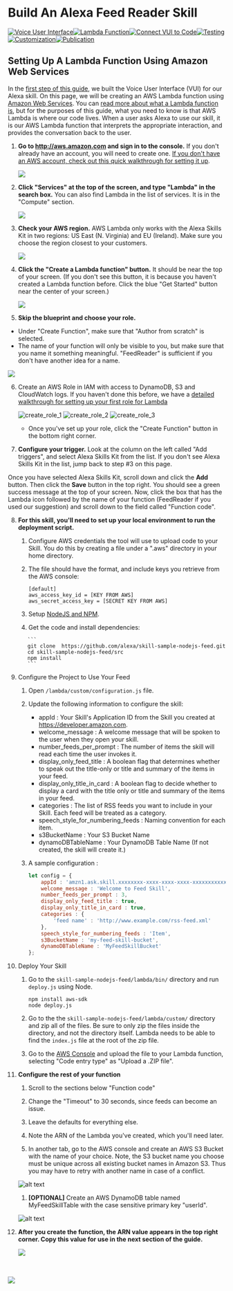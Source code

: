 # Build An Alexa Feed Reader Skill
[![Voice User Interface](https://m.media-amazon.com/images/G/01/mobile-apps/dex/alexa/alexa-skills-kit/tutorials/navigation/1-locked._TTH_.png)](./1-voice-user-interface.md)[![Lambda Function](https://m.media-amazon.com/images/G/01/mobile-apps/dex/alexa/alexa-skills-kit/tutorials/navigation/2-on._TTH_.png)](./2-lambda-function.md)[![Connect VUI to Code](https://m.media-amazon.com/images/G/01/mobile-apps/dex/alexa/alexa-skills-kit/tutorials/navigation/3-off._TTH_.png)](./3-connect-vui-to-code.md)[![Testing](https://m.media-amazon.com/images/G/01/mobile-apps/dex/alexa/alexa-skills-kit/tutorials/navigation/4-off._TTH_.png)](./4-testing.md)[![Customization](https://m.media-amazon.com/images/G/01/mobile-apps/dex/alexa/alexa-skills-kit/tutorials/navigation/5-off._TTH_.png)](./5-customization.md)[![Publication](https://m.media-amazon.com/images/G/01/mobile-apps/dex/alexa/alexa-skills-kit/tutorials/navigation/6-off._TTH_.png)](./6-publication.md)

## Setting Up A Lambda Function Using Amazon Web Services

In the [first step of this guide](./1-voice-user-interface.md), we built the Voice User Interface (VUI) for our Alexa skill.  On this page, we will be creating an AWS Lambda function using [Amazon Web Services](http://aws.amazon.com).  You can [read more about what a Lambda function is](http://aws.amazon.com/lambda), but for the purposes of this guide, what you need to know is that AWS Lambda is where our code lives.  When a user asks Alexa to use our skill, it is our AWS Lambda function that interprets the appropriate interaction, and provides the conversation back to the user.

1.  **Go to http://aws.amazon.com and sign in to the console.** If you don't already have an account, you will need to create one.  [If you don't have an AWS account, check out this quick walkthrough for setting it up](https://github.com/alexa/alexa-cookbook/tree/master/aws/set-up-aws.md).

    <a href="https://console.aws.amazon.com/console/home" target="_new"><img src="https://m.media-amazon.com/images/G/01/mobile-apps/dex/alexa/alexa-skills-kit/tutorials/general/2-1-sign-in-to-the-console._TTH_.png" /></a>

2.  **Click "Services" at the top of the screen, and type "Lambda" in the search box.**  You can also find Lambda in the list of services.  It is in the "Compute" section.

    <a href="https://console.aws.amazon.com/lambda/home" target="_new"><img src="https://m.media-amazon.com/images/G/01/mobile-apps/dex/alexa/alexa-skills-kit/tutorials/general/2-2-services-lambda._TTH_.png" /></a>

3.  **Check your AWS region.** AWS Lambda only works with the Alexa Skills Kit in two regions: US East (N. Virginia) and EU (Ireland).  Make sure you choose the region closest to your customers.

    <img src="https://m.media-amazon.com/images/G/01/mobile-apps/dex/alexa/alexa-skills-kit/tutorials/general/2-3-check-region._TTH_.png"/>

4.  **Click the "Create a Lambda function" button.** It should be near the top of your screen.  (If you don't see this button, it is because you haven't created a Lambda function before.  Click the blue "Get Started" button near the center of your screen.)

    <img src="https://m.media-amazon.com/images/G/01/mobile-apps/dex/alexa/alexa-skills-kit/tutorials/general/2-4-create-a-lambda-function._TTH_.png" />

5. **Skip the blueprint and choose your role.**
  * Under "Create Function", make sure that "Author from scratch" is selected.
  * The name of your function will only be visible to you, but make sure that you name it something meaningful.  "FeedReader" is sufficient if you don't have another idea for a name.

  <img src="https://m.media-amazon.com/images/G/01/mobile-apps/dex/alexa/alexa-skills-kit/tutorials/general/2-7-configure-your-function._TTH_.png" />  

6. Create an AWS Role in IAM with access to DynamoDB, S3 and CloudWatch logs. If you haven't done this before, we have a [detailed walkthrough for setting up your first role for Lambda](https://github.com/alexa/alexa-cookbook/tree/master/aws/lambda-role.md)

   ![create_role_1](https://s3.amazonaws.com/lantern-public-assets/sample-skill-nodejs-feed/aws-create-role-screenshot-1.PNG "AWS Create Role Screenshot 1")
   ![create_role_2](https://s3.amazonaws.com/lantern-public-assets/sample-skill-nodejs-feed/aws-create-role-screenshot-2.PNG "AWS Create Role Screenshot 2")
   ![create_role_3](https://s3.amazonaws.com/lantern-public-assets/sample-skill-nodejs-feed/aws-create-role-screenshot-3.PNG "AWS Create Role Screenshot 3")

   * Once you've set up your role, click the "Create Function" button in the bottom right corner.

7. **Configure your trigger.** Look at the column on the left called "Add triggers", and select Alexa Skills Kit from the list.  If you don't see Alexa Skills Kit in the list, jump back to step #3 on this page.

  <!-- <img src="https://m.media-amazon.com/images/G/01/mobile-apps/dex/alexa/alexa-skills-kit/tutorials/general/2-6-configure-your-trigger._TTH_.png" /> TODO: THIS SCREENSHOT IS OUT OF DATE-->

  Once you have selected Alexa Skills Kit, scroll down and click the **Add** button. Then click the **Save** button in the top right. You should see a green success message at the top of your screen. Now, click the box that has the Lambda icon followed by the name of your function (FeedReader if you used our suggestion) and scroll down to the field called "Function code".

8. **For this skill, you'll need to set up your local environment to run the deployment script.**  

      1. Configure AWS credentials the tool will use to upload code to your Skill.  You do this by creating a file under a ".aws" directory in your home directory.

      2. The file should have the format, and include keys you retrieve from the AWS console:

          ```
          [default]
          aws_access_key_id = [KEY FROM AWS]
          aws_secret_access_key = [SECRET KEY FROM AWS]
          ```

      3.	Setup [NodeJS and NPM](https://nodejs.org/en/download/).

      4.	Get the code and install dependencies:

          ```
          git clone  https://github.com/alexa/skill-sample-nodejs-feed.git
          cd skill-sample-nodejs-feed/src
          npm install
          ```

9. Configure the Project to Use Your Feed

      1. Open ```/lambda/custom/configuration.js``` file.

      2. Update the following information to configure the skill:

          * appId : Your Skill's Application ID from the Skill you created at https://developer.amazon.com.
          * welcome_message : A welcome message that will be spoken to the user when they open your skill.
          * number_feeds_per_prompt : The number of items the skill will read each time the user invokes it.
          * display_only_feed_title : A boolean flag that determines whether to speak out the title-only or title and summary of the items in your feed.
          * display_only_title_in_card : A boolean flag to decide whether to display a card with the title only or title and summary of the items in your feed.
          * categories : The list of RSS feeds you want to include in your Skill.  Each feed will be treated as a category.
          * speech_style_for_numbering_feeds : Naming convention for each item.
          * s3BucketName : Your S3 Bucket Name
          * dynamoDBTableName : Your DynamoDB Table Name (If not created, the skill will create it.)

      3. A sample configuration :

          ```javascript
          let config = {
              appId : 'amzn1.ask.skill.xxxxxxxx-xxxx-xxxx-xxxx-xxxxxxxxxxxx',
              welcome_message : 'Welcome to Feed Skill',
              number_feeds_per_prompt : 3,
              display_only_feed_title : true,
              display_only_title_in_card : true,
              categories : {
                  'feed name' : 'http://www.example.com/rss-feed.xml'
              },
              speech_style_for_numbering_feeds : 'Item',
              s3BucketName : 'my-feed-skill-bucket',
              dynamoDBTableName : 'MyFeedSkillBucket'
          };
          ```

10. Deploy Your Skill

      1. Go to the ```skill-sample-nodejs-feed/lambda/bin/``` directory and run ```deploy.js``` using Node.

          ```
          npm install aws-sdk
          node deploy.js
          ```

      2. Go to the the ```skill-sample-nodejs-feed/lambda/custom/``` directory and zip all of the files.  Be sure to only zip the files inside the directory, and not the directory itself.   Lambda needs to be able to find the ```index.js``` file at the root of the zip file.

      3. Go to the [AWS Console](https://console.aws.amazon.com/console/home?region=us-east-1) and upload the file to your Lambda function, selecting "Code entry type" as "Upload a .ZIP file".

11. **Configure the rest of your function**
    1. Scroll to the sections below "Function code"
    1. Change the "Timeout" to 30 seconds, since feeds can become an issue.
    1. Leave the defaults for everything else.
    1. Note the ARN of the Lambda you've created, which you'll need later.

    1. In another tab, go to the AWS console and create an AWS S3 Bucket with the name of your choice. Note, the S3 bucket name you choose must be unique across all existing bucket names in Amazon S3. Thus you may have to retry with another name in case of a conflict.

      ![alt text](https://s3.amazonaws.com/lantern-public-assets/sample-skill-nodejs-feed/aws-create-s3-bucket-screenshot-1.PNG "AWS DynamoDB Screenshot")

    1. **[OPTIONAL]** Create an AWS DynamoDB table named MyFeedSkillTable with the case sensitive primary key "userId".

      ![alt text](https://cloud.githubusercontent.com/assets/7671574/17307587/b80787f2-57ea-11e6-9be2-3df26e8e5947.png "AWS DynamoDB Screenshot")

11. **After you create the function, the ARN value appears in the top right corner. Copy this value for use in the next section of the guide.**

    <img src="https://m.media-amazon.com/images/G/01/mobile-apps/dex/alexa/alexa-skills-kit/tutorials/quiz-game/2-12-copy-ARN._TTH_.png" />  <!--TODO: THIS IMAGE NEEDS TO BE CUSTOMIZED FOR YOUR SKILL TEMPLATE. -->

<br/><br/>
<a href="./3-connect-vui-to-code.md"><img src="https://m.media-amazon.com/images/G/01/mobile-apps/dex/alexa/alexa-skills-kit/tutorials/general/buttons/button_next_connect_vui_to_code._TTH_.png"/></a>

<img height="1" width="1" src="https://www.facebook.com/tr?id=1847448698846169&ev=PageView&noscript=1"/>
